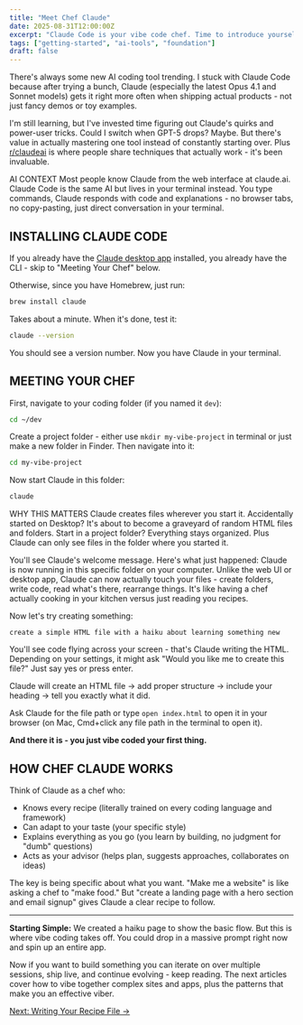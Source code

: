 ```yaml
---
title: "Meet Chef Claude"
date: 2025-08-31T12:00:00Z
excerpt: "Claude Code is your vibe code chef. Time to introduce yourself."
tags: ["getting-started", "ai-tools", "foundation"]
draft: false
---
```


There's always some new AI coding tool trending. I stuck with Claude Code because after trying a bunch, Claude (especially the latest Opus 4.1 and Sonnet models) gets it right more often when shipping actual products - not just fancy demos or toy examples.

I'm still learning, but I've invested time figuring out Claude's quirks and power-user tricks. Could I switch when GPT-5 drops? Maybe. But there's value in actually mastering one tool instead of constantly starting over. Plus [r/claudeai](https://reddit.com/r/claudeai) is where people share techniques that actually work - it's been invaluable.

<span class="context-label">AI CONTEXT</span> <span class="context-text">Most people know Claude from the web interface at claude.ai. Claude Code is the same AI but lives in your terminal instead. You type commands, Claude responds with code and explanations - no browser tabs, no copy-pasting, just direct conversation in your terminal.</span>

## INSTALLING CLAUDE CODE

If you already have the [Claude desktop app](https://claude.ai/download) installed, you already have the CLI - skip to "Meeting Your Chef" below.

Otherwise, since you have Homebrew, just run:

```bash
brew install claude
```

Takes about a minute. When it's done, test it:

```bash
claude --version
```

You should see a version number. Now you have Claude in your terminal.

## MEETING YOUR CHEF

First, navigate to your coding folder (if you named it `dev`):

```bash
cd ~/dev
```

Create a project folder - either use `mkdir my-vibe-project` in terminal or just make a new folder in Finder. Then navigate into it:

```bash
cd my-vibe-project
```

Now start Claude in this folder:

```bash
claude
```

<span class="context-label">WHY THIS MATTERS</span> <span class="context-text">Claude creates files wherever you start it. Accidentally started on Desktop? It's about to become a graveyard of random HTML files and folders. Start in a project folder? Everything stays organized. Plus Claude can only see files in the folder where you started it.</span>

You'll see Claude's welcome message. Here's what just happened: Claude is now running in this specific folder on your computer. Unlike the web UI or desktop app, Claude can now actually touch your files - create folders, write code, read what's there, rearrange things. It's like having a chef actually cooking in your kitchen versus just reading you recipes.

Now let's try creating something:

```
create a simple HTML file with a haiku about learning something new
```

You'll see code flying across your screen - that's Claude writing the HTML. Depending on your settings, it might ask "Would you like me to create this file?" Just say yes or press enter.

Claude will create an HTML file → add proper structure → include your heading → tell you exactly what it did.

Ask Claude for the file path or type `open index.html` to open it in your browser (on Mac, Cmd+click any file path in the terminal to open it). 

**And there it is - you just vibe coded your first thing.**

## HOW CHEF CLAUDE WORKS

Think of Claude as a chef who:
- Knows every recipe (literally trained on every coding language and framework)
- Can adapt to your taste (your specific style)
- Explains everything as you go (you learn by building, no judgment for "dumb" questions)
- Acts as your advisor (helps plan, suggests approaches, collaborates on ideas)

The key is being specific about what you want. "Make me a website" is like asking a chef to "make food." But "create a landing page with a hero section and email signup" gives Claude a clear recipe to follow.

---

**Starting Simple:** We created a haiku page to show the basic flow. But this is where vibe coding takes off. You could drop in a massive prompt right now and spin up an entire app. 

Now if you want to build something you can iterate on over multiple sessions, ship live, and continue evolving - keep reading. The next articles cover how to vibe together complex sites and apps, plus the patterns that make you an effective viber.

[Next: Writing Your Recipe File →](/posts/writing-your-recipe-file)